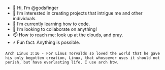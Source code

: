 - 👋 Hi, I’m @godsfinger
- 👀 I’m interested in creating projects that intrigue me and other individuals.
- 🌱 I’m currently learning how to code.
- 💞️ I’m looking to collaborate on anything!
- 📫 How to reach me: look up at the clouds, and pray.
- ⚡ Fun fact: Anything is possible.

```Arch Linux 3:16 - For Linus Torvalds so loved the world that he gave his only begotten creation, Linux, that whosoever uses it should not perish, but have everlasting life. I use arch btw.```
